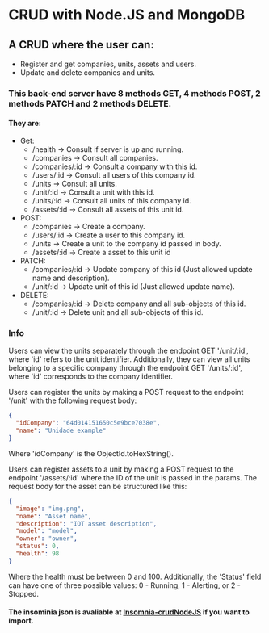 # CRUD with Node.JS and MongoDB

## A CRUD where the user can:

- Register and get companies, units, assets and users.
- Update and delete companies and units.

### This back-end server have 8 methods GET, 4 methods POST, 2 methods PATCH and 2 methods DELETE.

#### They are:

- Get:
  - /health -> Consult if server is up and running.
  - /companies -> Consult all companies.
  - /companies/:id -> Consult a company with this id.
  - /users/:id -> Consult all users of this company id.
  - /units -> Consult all units.
  - /unit/:id -> Consult a unit with this id.
  - /units/:id -> Consult all units of this company id.
  - /assets/:id -> Consult all assets of this unit id.
- POST:
  - /companies -> Create a company.
  - /users/:id -> Create a user to this company id.
  - /units -> Create a unit to the company id passed in body.
  - /assets/:id -> Create a asset to this unit id
- PATCH:
  - /companies/:id -> Update company of this id (Just allowed update name and description).
  - /unit/:id -> Update unit of this id (Just allowed update name).
- DELETE:
  - /companies/:id -> Delete company and all sub-objects of this id.
  - /unit/:id -> Delete unit and all sub-objects of this id.

### Info

Users can view the units separately through the endpoint GET '/unit/:id', where 'id' refers to the unit identifier. Additionally, they can view all units belonging to a specific company through the endpoint GET '/units/:id', where 'id' corresponds to the company identifier.

Users can register the units by making a POST request to the endpoint '/unit' with the following request body:

```json
{
  "idCompany": "64d014151650c5e9bce7038e",
  "name": "Unidade example"
}
```

Where 'idCompany' is the ObjectId.toHexString().

Users can register assets to a unit by making a POST request to the endpoint '/assets/:id' where the ID of the unit is passed in the params. The request body for the asset can be structured like this:

```json
{
  "image": "img.png",
  "name": "Asset name",
  "description": "IOT asset description",
  "model": "model",
  "owner": "owner",
  "status": 0,
  "health": 98
}
```

Where the health must be between 0 and 100. Additionally, the 'Status' field can have one of three possible values: 0 - Running, 1 - Alerting, or 2 - Stopped.

#### The insominia json is avaliable at [Insomnia-crudNodeJS](./assets/Insomnia-crudNodeJS.json) if you want to import.

